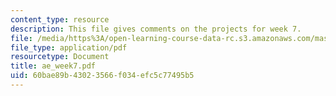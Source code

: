 ```yaml
---
content_type: resource
description: This file gives comments on the projects for week 7.
file: /media/https%3A/open-learning-course-data-rc.s3.amazonaws.com/mas-961-ambient-intelligence-spring-2005/60bae89b43023566f034efc5c77495b5_ae_week7.pdf
file_type: application/pdf
resourcetype: Document
title: ae_week7.pdf
uid: 60bae89b-4302-3566-f034-efc5c77495b5
---
```

